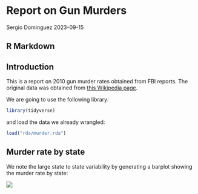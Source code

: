 Report on Gun Murders
================
Sergio Dominguez
2023-09-15

## R Markdown

## Introduction

This is a report on 2010 gun murder rates obtained from FBI reports. The
original data was obtained from [this Wikipedia
page](https://en.wikipedia.org/wiki/Murder_in_the_United_States_by_state).

We are going to use the following library:

``` r
library(tidyverse)
```

and load the data we already wrangled:

``` r
load("rda/murder.rda")
```

## Murder rate by state

We note the large state to state variability by generating a barplot
showing the murder rate by state:

![](Report-on-Gun-Murders_files/figure-gfm/murder-rate-by-state-1.png)<!-- -->
